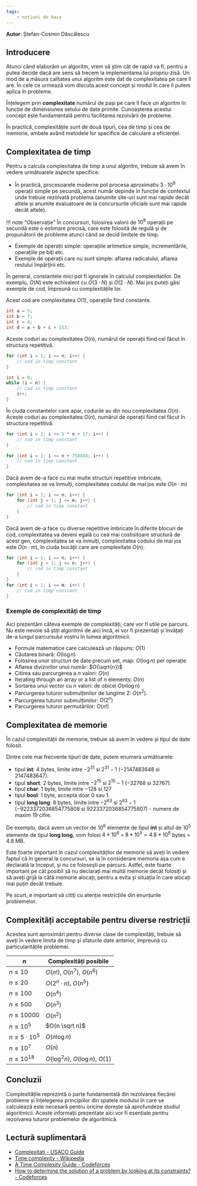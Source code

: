 ```yaml
---
tags:
    - notiuni de baza
---
```


**Autor**: Ștefan-Cosmin Dăscălescu

## Introducere

Atunci când elaborăm un algoritm, vrem să știm cât de rapid va fi, pentru a putea decide dacă are sens să trecem la implementarea lui propriu-zisă. Un mod de a măsura calitatea unui algoritm este dat de complexitatea pe care îl are. În cele ce urmează vom discuta acest concept și modul în care îl putem aplica în probleme.

Înțelegem prin **complexitate** numărul de pași pe care îl face un algoritm în funcție de dimensiunea setului de date primite. Cunoașterea acestui concept este fundamentală pentru facilitarea rezolvării de probleme. 

În practică, complexitățile sunt de două tipuri, cea de timp și cea de memorie, ambele având metodele lor specifice de calculare a eficienței.

## Complexitatea de timp

Pentru a calcula complexitatea de timp a unui algoritm, trebuie să avem în vedere următoarele aspecte specifice:

* În practică, procesoarele moderne pot procesa aproximativ $3 \cdot 10^8$ operații simple pe secundă, acest număr depinde în funcție de contextul unde trebuie rezolvată problema (anumite site-uri sunt mai rapide decât altele și anumite evaluatoare de la concursurile oficiale sunt mai rapide decât altele).

!!! note "Observație"
    În concursuri, folosirea valorii de $10^8$ operații pe secundă este o estimare precisă, care este folosită de regulă și de propunătorii de probleme atunci când se decid limitele de timp.

* Exemple de operații simple: operațiile aritmetice simple, incrementările, operațiile pe biți etc.
* Exemple de operații care nu sunt simple: aflarea radicalului, aflarea restului împărțirii etc. 

În general, constantele mici pot fi ignorate în calculul complexitatilor. De exemplu, $O(N)$ este echivalent cu $O(3 \cdot N)$ și $O(2 \cdot N)$. Mai jos puteți găsi exemple de cod, împreună cu complexitățile lor.

Acest cod are complexitatea $O(1)$, operațiile fiind constante. 

```cpp
int a = 5;
int b = 7;
int c = 4;
int d = a + b + c + 153;
```

Aceste coduri au complexitatea $O(n)$, numărul de operații fiind cel făcut în structura repetitivă. 

```cpp
for (int i = 1; i <= n; i++) {
    // cod in timp constant
}
```

```cpp
int i = 0;
while (i < n) {
    // cod in timp constant
    i++;
}
```

În ciuda constantelor care apar, codurile au din nou complexitatea $O(n)$.
Aceste coduri au complexitatea $O(n)$, numărul de operații fiind cel făcut în structura repetitivă. 

```cpp
for (int i = 1; i <= 5 * n + 17; i++) {
    // cod in timp constant
}
```

```cpp
for (int i = 1; i <= n + 758458; i++) {
    // cod in timp constant
}
```

Dacă avem de-a face cu mai multe structuri repetitive imbricate, complexitatea se va înmulți, complexitatea codului de mai jos este $O(n \cdot m)$

```cpp
for (int i = 1; i <= n; i++) {
    for (int j = 1; j <= m; j++) {
        // cod in timp constant
    }
}
```

Dacă avem de-a face cu diverse repetitive imbricate în diferite blocuri de cod, complexitatea va deveni egală cu cea mai costisitoare structură de acest gen, complexitatea se va înmulți, complexitatea codului de mai jos este $O(n \cdot m)$, în ciuda bucății care are complexitate $O(n)$.

```cpp
for (int i = 1; i <= n; i++) {
    for (int j = 1; j <= n; j++) {
        // cod in timp constant
    }
}
for (int i = 1; i <= m; i++) {
    // cod in timp constant
}
```

### Exemple de complexități de timp

Aici prezentăm câteva exemple de complexități, care vor fi utile pe parcurs. Nu este nevoie să știți algoritmii de aici încă, ei vor fi prezentați și învățați de-a lungul parcursului vostru în lumea algoritmicii.

- Formule matematice care calculează un răspuns: $O(1)$
- Căutarea binară: $O(\log n)$
- Folosirea unor structuri de date precum set, map: $O(\log n)$ per operație
- Aflarea divizorilor unui număr: $O(\sqrt{n})$
- Citirea sau parcurgerea a $n$ valori: $O(n)$
- Iterating through an array or a list of $n$ elements: $O(n)$
- Sortarea unui vector cu $n$ valori: de obicei $O(n \log n)$
- Parcurgerea tuturor submulțimilor de lungime $2$: $O(n^2)$.
- Parcurgerea tuturor submulțimilor: $O(2^n)$
- Parcurgerea tuturor permutărilor: $O(n!)$

## Complexitatea de memorie

În cazul complexității de memorie, trebuie să avem în vedere și tipul de date folosit.

Dintre cele mai frecvente tipuri de date, putem enumera următoarele:

* tipul **int**: $4$ bytes, limite intre $-2^{31}$ si $2^{31} - 1$ ($-2147483648$ si $2147483647$).
* tipul **short**: $2$ bytes, limite intre $-2^{15}$ si $2^{15} - 1$ ($-32768$ si $32767$).
* tipul **char**: $1$ byte, limite intre $-128$ si $127$
* tipul **bool**: $1$ byte, accepta doar $0$ sau $1$.
* tipul **long long**: $8$ bytes, limite intre $-2^{63}$ si $2^{63} - 1$ ($-9223372036854775808$ si $9223372036854775807$) - numere de maxim $19$ cifre.

De exemplu, dacă avem un vector de $10^6$ elemente de tipul **int** și altul de $10^5$ elemente de tipul **long long**, vom folosi $4 * 10^6 + 8 * 10^5 = 4.8*10^6$ bytes = $4.8$ MB. 

Este foarte important în cazul complexităților de memorie să aveți în vedere faptul că în general la concursuri, se ia în considerare memoria așa cum e declarată la început, și nu ce folosești pe parcurs. Astfel, este foarte important pe cât posibil să nu declarați mai multă memorie decât folosiți și să aveți grijă la câtă memorie alocați, pentru a evita și situația în care alocați mai puțin decât trebuie.

Pe scurt, e important să citiți cu atenție restricțiile din enunțurile problemelor. 

## Complexități acceptabile pentru diverse restricții

Acestea sunt aproximări pentru diverse clase de complexități, trebuie să aveți în vedere limita de timp și sfaturile date anterior, împreună cu particularitățile problemei.

| $n$                  | Complexități posibile                                            |
| -------------------- | ---------------------------------------------------------------- |
| $n \leq 10$           | $O(n!)$, $O(n^7)$, $O(n^6)$        |
| $n \leq 20$           | $O(2^n \cdot n)$, $O(n^5)$                   |
| $n \leq 100$           | $O(n^4)$                                               |
| $n \leq 500$          | $O(n^3)$                                               |
| $n \leq 10000$         | $O(n^2)$                                               |
| $n \leq 10^5$ | $O(n \sqrt n)$                                         |
| $n \leq 5 \cdot 10^5$ | $O(n \log n)$                                          |
| $n \leq 10^7$ | $O(n)$                                                 |
| $n \leq 10^{18}$      | $O(\log^2 n)$, $O(\log n)$, $O(1)$ |

## Concluzii

Complexitățile reprezintă o parte fundamentală din rezolvarea fiecărei probleme și înțelegerea principiilor din spatele modului în care se calculează este necesară pentru oricine dorește să aprofundeze studiul algoritmicii. Aceste informații prezentate aici vor fi esențiale pentru rezolvarea tuturor problemelor de algoritmică.

## Lectură suplimentară

* [Complexitati - USACO Guide](https://usaco.guide/bronze/time-comp?lang=cpp)
* [Time complexity - Wikipedia](https://en.wikipedia.org/wiki/Time_complexity)
* [A Time Complexity Guide - Codeforces](https://codeforces.com/blog/entry/104888)
* [How to determine the solution of a problem by looking at its constraints? - Codeforces](https://codeforces.com/blog/entry/21344)
